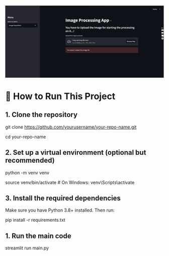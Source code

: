![App screenshot](Image_processing_app.png)

# 🚀 How to Run This Project

## 1. Clone the repository

git clone https://github.com/yourusername/your-repo-name.git

cd your-repo-name

## 2. Set up a virtual environment (optional but recommended)

python -m venv venv

source venv/bin/activate  # On Windows: venv\Scripts\activate

## 3. Install the required dependencies

Make sure you have Python 3.8+ installed. Then run:

pip install -r requirements.txt

## 1. Run the main code

streamlit run main.py
